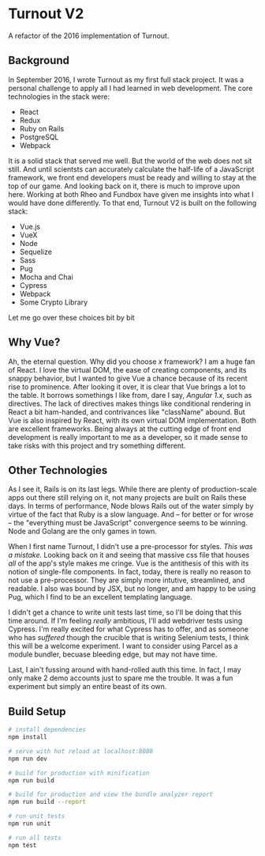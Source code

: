 # Turnout V2

A refactor of the 2016 implementation of Turnout. 

## Background

In September 2016, I wrote Turnout as my first full stack project. It was a personal challenge to apply all I had learned in web development. The core technologies in the stack were:

* React
* Redux
* Ruby on Rails
* PostgreSQL
* Webpack

It is a solid stack that served me well. But the world of the web does not sit still. And until scientsts can accurately calculate the half-life of a JavaScript framework, we front end developers must be ready and willing to stay at the top of our game. And looking back on it, there is much to improve upon here. Working at both Rheo and Fundbox have given me insights into what I would have done differently. To that end, Turnout V2 is built on the following stack:

* Vue.js
* VueX
* Node
* Sequelize
* Sass
* Pug
* Mocha and Chai
* Cypress
* Webpack
* Some Crypto Library

Let me go over these choices bit by bit

## Why Vue?

Ah, the eternal question. Why did you choose *x* framework? I am a huge fan of React. I love the virtual DOM, the ease of creating components, and its snappy behavior, but I wanted to give Vue a chance because of its recent rise to prominence. After looking it over, it is clear that Vue brings a lot to the table. It borrows somethings I like from, dare I say, *Angular 1.x*, such as directives. The lack of directives makes things like conditional rendering in React a bit ham-handed, and contrivances like "className" abound. But Vue is also inspired by React, with its own virtual DOM implementation. Both are excellent frameworks. Being always at the cutting edge of front end development is really important to me as a developer, so it made sense to take risks with this project and try something different. 

## Other Technologies

As I see it, Rails is on its last legs. While there are plenty of production-scale apps out there still relying on it, not many projects are built on Rails these days. In terms of performance, Node blows Rails out of the water simply by virtue of the fact that Ruby is a slow language. And – for better or for wrose –  the "everything must be JavaScript" convergence seems to be winning. Node and Golang are the only games in town.

When I first name Turnout, I didn't use a pre-processor for styles. *This was a mistake.* Looking back on it and seeing that massive css file that houses *all* of the app's style makes me cringe. Vue is the antithesis of this with its notion of single-file components. In fact, today, there is really no reason to not use a pre-processor. They are simply more intutive, streamlined, and readable. I also was bound by JSX, but no longer, and am happy to be using Pug, which I find to be an excellent templating language.

I didn't get a chance to write unit tests last time, so I'll be doing that this time around. If I'm feeling *really* ambitious, I'll add webdriver tests using Cypress. I'm really excited for what Cypress has to offer, and as someone who has *suffered* though the crucible that is writing Selenium tests, I think this will be a welcome experiment. I want to consider using Parcel as a module bundler, becuase bleeding edge, but may not have time. 

Last, I ain't fussing around with hand-rolled auth this time. In fact, I may only make 2 demo accounts just to spare me the trouble. It was a fun experiment but simply an entire beast of its own.



## Build Setup

``` bash
# install dependencies
npm install

# serve with hot reload at localhost:8080
npm run dev

# build for production with minification
npm run build

# build for production and view the bundle analyzer report
npm run build --report

# run unit tests
npm run unit

# run all tests
npm test
```
